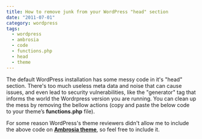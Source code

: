 ```yaml
---
title: How to remove junk from your WordPress "head" section
date: "2011-07-01"
category: wordpress
tags:
  - wordpress
  - ambrosia
  - code
  - functions.php
  - head
  - theme
---
```


The default WordPress installation has some messy code in it's "head" section. There's too much useless meta data and noise that can cause issues, and even lead to security vulnerabilities, like the "generator" tag that informs the world the Wordrpress version you are running. You can clean up the mess by removing the bellow actions (copy and paste the below code to your theme’s **functions.php** file).

For some reason WordPress's theme reviewers didn't allow me to include the above code on **[Ambrosia theme](http://wordpress.org/extend/themes/ambrosia "Ambrosia WordPress theme")**, so feel free to include it.
